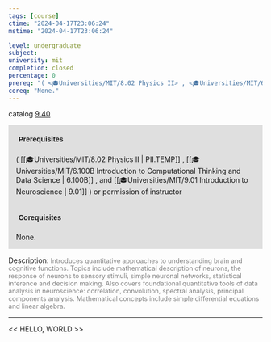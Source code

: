 ```yaml
---
tags: [course]
ctime: "2024-04-17T23:06:24"
mstime: "2024-04-17T23:06:24"

level: undergraduate
subject: 
university: mit
completion: closed
percentage: 0
prereq: "( <🎓Universities/MIT/8.02 Physics II> , <🎓Universities/MIT/6.100B Introduction to Computational Thinking and Data Science> , and <🎓Universities/MIT/9.01 Introduction to Neuroscience> ) or permission of instructor"
coreq: "None."
---
```


catalog [9.40](http://student.mit.edu/catalog/m9a.html#9.40)

<span style="display: block; padding: 15px; background-color: rgb(100, 100, 100, 0.2);"><font id="m_prereq3811_0" style="display: block; font-family: Arial, sans-serif; font-weight: bold; padding: 5px">Prerequisites</font><br><span id="prereq3811_0">( [[🎓Universities/MIT/8.02 Physics II | PII.TEMP]] , [[🎓Universities/MIT/6.100B Introduction to Computational Thinking and Data Science | 6.100B]] , and [[🎓Universities/MIT/9.01 Introduction to Neuroscience | 9.01]] ) or permission of instructor</span></span>
<span style="display: block; padding: 15px; background-color: rgb(100, 100, 100, 0.2);"><font id="m_coreq3811_0" style="display: block; font-family: Arial, sans-serif; font-weight: bold; padding: 5px">Corequisites</font><br><span id="coreq3811_0">None.</span></span>

<font style="">Description:</font>
<font style="color: grey; font-size: 0.8rem;">Introduces quantitative approaches to understanding brain and cognitive functions. Topics include mathematical description of neurons, the response of neurons to sensory stimuli, simple neuronal networks, statistical inference and decision making. Also covers foundational quantitative tools of data analysis in neuroscience: correlation, convolution, spectral analysis, principal components analysis. Mathematical concepts include simple differential equations and linear algebra.</font>



---

<< HELLO, WORLD >>
